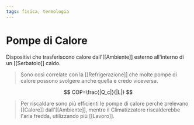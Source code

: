 ```yaml
---
tags: fisica, termologia
---
```

# Pompe di Calore
Dispositivi che trasferiscono calore dall'[[Ambiente]] esterno all'interno di un [[Serbatoio]] caldo.
>Sono così correlate con la [[Refrigerazione]] che molte pompe di calore possono svolgere anche quella e credo viceversa.

$$
COP=\frac{|Q_c|}{|L|}
$$
>Per riscaldare sono più efficienti le pompe di calore perchè prelevano [[Calore]] dall'[[Ambiente]], mentre il Climatizzatore riscalderebbe l'aria fredda, utilizzando più [[Lavoro]].